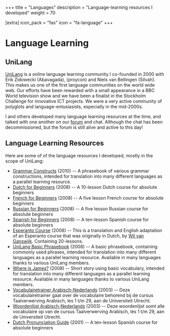 +++
title = "Languages"
description = "Language-learning resources I developed"
weight = 70

[extra]
icon_pack = "fas"
icon = "fa-language"
+++

# Language Learning

## UniLang

[UniLang](https://unilang.org) is a online language learning community I
co-founded in 2000 with Erik Zidowecki (Abavagada), (proycon) and Niels van
Bellingen (Silvah). This makes us one of the first language communities on the
world wide web.  Our efforts have been rewarded with a small appearance in a
BBC World television show and we have been a finalist in the Stockholm
Challenge for innovative ICT projects. We were a very active community of
polyglots and language-entusiasists, especially in the mid-2000s.

I and others developed many language learning resources at the time, and talked
with one another on our [forum](https://forum.unilang.org) and chat. Although
the chat has been decommissioned, but the forum is still alive and active to
this day!

## Language Learning Resources

Here are some of of the language resources I developed, mostly in the scope of UniLang:

* [Grammar Constructs](http://www.unilang.org/resources.php?mode=category&category=phrasebooks&targetlang=&links=0) (2010) -- A phrasebook of various grammar constructions, intended for translation into many different languages as a parallel learning resource.
* [Dutch for Beginners](https://www.unilang.org/course.php?res=62) (2008) -- A 10-lesson Dutch course for absolute beginners
* [French for Beginners](https://www.unilang.org/course.php?res=66) (2008) -- A five lesson French course for absolute beginners
* [Russian for Beginners](https://www.unilang.org/course.php?res=76) (2008) -- A five lesson Russian course for absolute beginners
* [Spanish for Beginners](https://www.unilang.org/course.php?res=78) (2008) -- A ten-lesson Spanish course for absolute beginners
* [Esperanto Course](https://www.unilang.org/course.php?res=64) (2008) -- This is a translation and English adaptation of an Esperanto course that was originally in Dutch, by [Wil van Ganswijk](https://wvganswk.home.xs4all.nl/). Containing 20-lessons.
* [UniLang Basic Phrasebook](http://www.unilang.org/resources.php?mode=category&category=phrasebooks&targetlang=&links=0) (2008) -- A basic phrasebook, containing commonly used phrases, intended for translation into many different languages as a parallel learning resource. Available in many languages thanks to various UniLang members.
* [Where is James?](http://www.unilang.org/resources.php?mode=category&category=stories&targetlang=&links=0) (2008) -- Short story using basic vocabulary, intended for translation into many different languages as a parallel learning resource. Available in many languages thanks to various UniLang members.
* [Vocabulairetrainer Arabisch-Nederlands](https://anaproy.nl/proycon/woordenlijst/trainer.php) (2003) -- Deze vocabulairetrainer gaat over de vocabulaire behorend bij de cursus Taalverwerving Arabisch, les 1 t/m 29, aan de Universiteit Utrecht.
* [Woordenlijst Arabisch-Nederlands](https://anaproy.nl/proycon/woordenlijst/) (2003) -- Deze woordenlijst somt alle vocabulaire op van de cursus Taalverwerving Arabisch, les 1 t/m 29, aan de Universiteit Utrecht.
* [Dutch Pronunciation Guide](https://www.unilang.org/view.php?res=49) (2001) -- A ten-lesson Spanish course for absolute beginners
